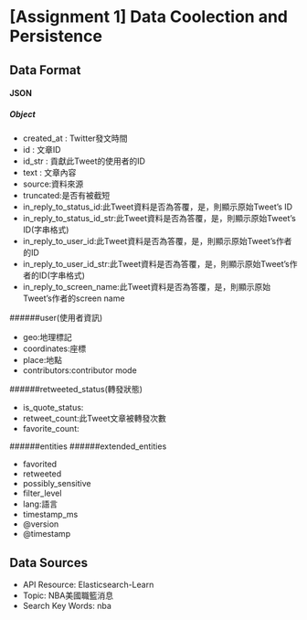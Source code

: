 # [Assignment 1] Data Coolection and Persistence

## Data Format

#### JSON

##### Object
+ created_at : Twitter發文時間
+ id         : 文章ID
+ id_str     : 貢獻此Tweet的使用者的ID
+ text       : 文章內容
+ source:資料來源
+ truncated:是否有被截短
+ in_reply_to_status_id:此Tweet資料是否為答覆，是，則顯示原始Tweet’s ID
+ in_reply_to_status_id_str:此Tweet資料是否為答覆，是，則顯示原始Tweet’s ID(字串格式)
+ in_reply_to_user_id:此Tweet資料是否為答覆，是，則顯示原始Tweet’s作者的ID
+ in_reply_to_user_id_str:此Tweet資料是否為答覆，是，則顯示原始Tweet’s作者的ID(字串格式)
+ in_reply_to_screen_name:此Tweet資料是否為答覆，是，則顯示原始Tweet’s作者的screen name

######user(使用者資訊)
+ geo:地理標記
+ coordinates:座標
+ place:地點
+ contributors:contributor mode

######retweeted_status(轉發狀態)
+ is_quote_status:
+ retweet_count:此Tweet文章被轉發次數
+ favorite_count:

######entities
######extended_entities
+ favorited
+ retweeted
+ possibly_sensitive
+ filter_level
+ lang:語言
+ timestamp_ms
+ @version
+ @timestamp




## Data Sources

* API Resource: Elasticsearch-Learn
* Topic: NBA美國職籃消息
* Search Key Words: nba



